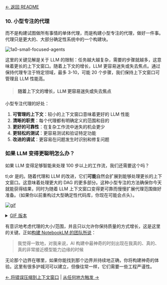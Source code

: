 [← 返回 README](../README_CN.md)

### 10. 小型专注的代理

而不是构建试图做所有事情的单体代理，而是构建小型专注的代理，做好一件事。代理只是更大的、大部分确定性系统中的一个构建块。

![1a0-small-focused-agents](../img/1a0-small-focused-agents.png)

这里的关键见解是关于 LLM 的限制：任务越大越复杂，需要的步骤就越多，这意味着更长的上下文窗口。随着上下文的增长，LLM 更容易迷失或失去焦点。通过保持代理专注于特定领域，最多 3-10，可能 20 个步骤，我们保持上下文窗口可管理且 LLM 性能高。

> #### 随着上下文的增长，LLM 更容易迷失或失去焦点

小型专注代理的好处：

1. **可管理的上下文**：较小的上下文窗口意味着更好的 LLM 性能
2. **清晰的职责**：每个代理都有明确定义的范围和目的
3. **更好的可靠性**：在复杂工作流中迷失的机会更少
4. **更轻松的测试**：更容易测试和验证特定功能
5. **改进的调试**：更容易在问题发生时识别和修复问题

### 如果 LLM 变得更聪明怎么办？

如果 LLM 变得足够智能来处理 100 步以上的工作流，我们还需要这个吗？

tl;dr 是的。随着代理和 LLM 的改进，它们**可能**自然会扩展到能够处理更长的上下文窗口。这意味着处理更大的 DAG 的更多部分。这种小型专注的方法确保你今天就能获得结果，同时为随着 LLM 上下文窗口变得更可靠而慢慢扩展代理范围做好准备。（如果你以前重构过大型确定性代码库，你现在可能会点头）。

[![gif](../img/1a5-agent-scope-grow.gif)](https://github.com/user-attachments/assets/0cd3f52c-046e-4d5e-bab4-57657157c82f)

<details>
<summary><a href="../img/1a5-agent-scope-grow.gif">GIF 版本</a></summary>
![gif](../img/1a5-agent-scope-grow.gif)
</details>

有意识地考虑代理的大小/范围，并且只以允许你保持质量的方式增长，这是这里的关键。正如[构建 NotebookLM 的团队所说](https://open.substack.com/pub/swyx/p/notebooklm?selection=08e1187c-cfee-4c63-93c9-71216640a5f8&utm_campaign=post-share-selection&utm_medium=web)：

> 我觉得一致地，对我来说，AI 构建中最神奇的时刻出现在我真的、真的、真的非常接近模型能力边缘的时候

无论那个边界在哪里，如果你能找到那个边界并持续地正确，你将构建神奇的体验。这里有很多护城河可以建立，但像往常一样，它们需要一些工程严谨性。

[← 将错误压缩到上下文窗口](factor-09-compact-errors_CN.md) | [从任何地方触发 →](factor-11-trigger-from-anywhere_CN.md)